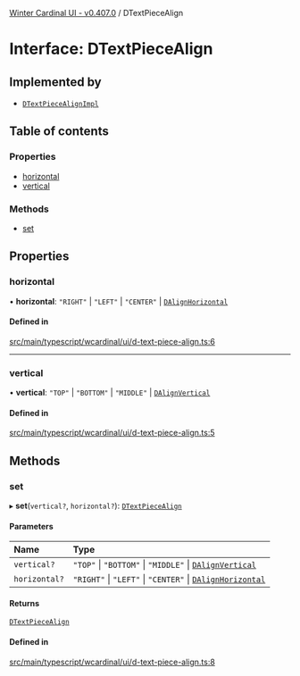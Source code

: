 [Winter Cardinal UI - v0.407.0](../index.md) / DTextPieceAlign

# Interface: DTextPieceAlign

## Implemented by

- [`DTextPieceAlignImpl`](../classes/DTextPieceAlignImpl.md)

## Table of contents

### Properties

- [horizontal](DTextPieceAlign.md#horizontal)
- [vertical](DTextPieceAlign.md#vertical)

### Methods

- [set](DTextPieceAlign.md#set)

## Properties

### horizontal

• **horizontal**: ``"RIGHT"`` \| ``"LEFT"`` \| ``"CENTER"`` \| [`DAlignHorizontal`](../index.md#dalignhorizontal-1)

#### Defined in

[src/main/typescript/wcardinal/ui/d-text-piece-align.ts:6](https://github.com/winter-cardinal/winter-cardinal-ui/blob/v0.407.0/src/main/typescript/wcardinal/ui/d-text-piece-align.ts#L6)

___

### vertical

• **vertical**: ``"TOP"`` \| ``"BOTTOM"`` \| ``"MIDDLE"`` \| [`DAlignVertical`](../index.md#dalignvertical-1)

#### Defined in

[src/main/typescript/wcardinal/ui/d-text-piece-align.ts:5](https://github.com/winter-cardinal/winter-cardinal-ui/blob/v0.407.0/src/main/typescript/wcardinal/ui/d-text-piece-align.ts#L5)

## Methods

### set

▸ **set**(`vertical?`, `horizontal?`): [`DTextPieceAlign`](DTextPieceAlign.md)

#### Parameters

| Name | Type |
| :------ | :------ |
| `vertical?` | ``"TOP"`` \| ``"BOTTOM"`` \| ``"MIDDLE"`` \| [`DAlignVertical`](../index.md#dalignvertical-1) |
| `horizontal?` | ``"RIGHT"`` \| ``"LEFT"`` \| ``"CENTER"`` \| [`DAlignHorizontal`](../index.md#dalignhorizontal-1) |

#### Returns

[`DTextPieceAlign`](DTextPieceAlign.md)

#### Defined in

[src/main/typescript/wcardinal/ui/d-text-piece-align.ts:8](https://github.com/winter-cardinal/winter-cardinal-ui/blob/v0.407.0/src/main/typescript/wcardinal/ui/d-text-piece-align.ts#L8)

